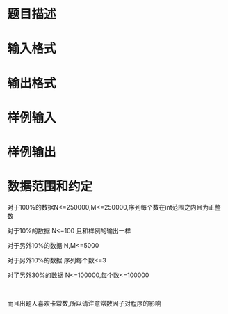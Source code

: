 

# 题目描述



# 输入格式



# 输出格式



# 样例输入



# 样例输出



# 数据范围和约定


<p>
对于100%的数据N&lt;=250000,M&lt;=250000,序列每个数在int范围之内且为正整数
</p>
<p>
对于10%的数据 N&lt;=100 且和样例的输出一样
</p>
<p>
对于另外10%的数据 N,M&lt;=5000
</p>
<p>
对于另外10%的数据 序列每个数&lt;=3
</p>
<p>
对了另外30%的数据 N&lt;=100000,每个数&lt;=100000
</p>
<p>
<br/>
</p>
<p>
而且出题人喜欢卡常数,所以请注意常数因子对程序的影响
</p>

